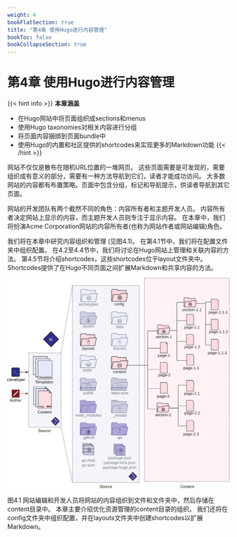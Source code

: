 ```yaml
---
weight: 4
bookFlatSection: true
title: "第4章 使用Hugo进行内容管理"
bookToc: false
bookCollapseSection: true
---
```


# 第4章 使用Hugo进行内容管理

{{< hint info >}}
**本章涵盖**
- 在Hugo网站中将页面组织成sections和menus
- 使用Hugo taxonomies对相关内容进行分组
- 将页面内容捆绑到页面bundle中
- 使用Hugo的内置和社区提供的shortcodes来实现更多的Markdown功能
{{< /hint >}}

网站不仅仅是散布在随机URL位置的一堆网页。 这些页面需要是可发现的，需要组织成有意义的部分，需要有一种方法导航到它们，读者才能成功访问。 大多数网站的内容都有布置策略。页面中包含分组，标记和导航提示，供读者导航到其它页面。

网站的开发团队有两个截然不同的角色：内容所有者和主题开发人员。 内容所有者决定网站上显示的内容，而主题开发人员则专注于显示内容。 在本章中，我们将扮演Acme Corporation网站的内容所有者(也称为网站作者或网站编辑)角色。

我们将在本章中研究内容组织和管理 (见图4.1)。 在第4.1节中，我们将在配置文件夹中组织配置。 在4.2至4.4节中，我们将讨论在Hugo网站上管理和关联内容的方法。 第4.5节将介绍shortcodes，这些shortcodes位于layout文件夹中。 Shortcodes提供了在Hugo不同页面之间扩展Markdown和共享内容的方法。

![Figure4.1](Figure4.1.svg)

图4.1 网站编辑和开发人员将网站的内容组织到文件和文件夹中，然后存储在content目录中。 本章主要介绍优化资源管理的content目录的组织。 我们还将在config文件夹中组织配置，并在layouts文件夹中创建shortcodes以扩展Markdown。
